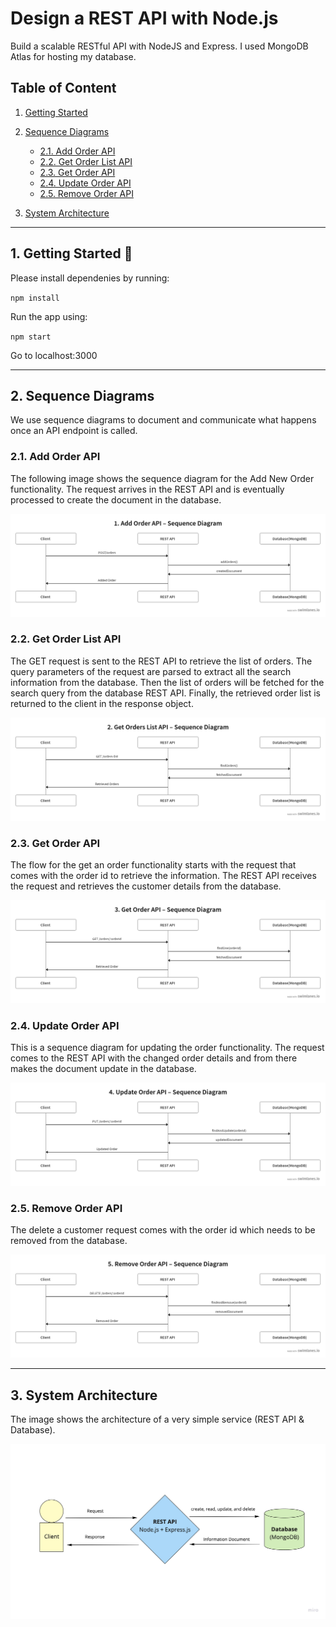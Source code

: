 # Design a REST API with Node.js

Build a scalable RESTful API with NodeJS and Express. I used MongoDB Atlas for hosting my  database.

## Table of Content

1. [Getting Started](https://github.com/JenniferWjertzoch/rest-api-nodejs-mongodb#1-getting-started-)

2. [Sequence Diagrams](https://github.com/JenniferWjertzoch/rest-api-nodejs-mongodb#2-sequence-diagrams)
    * [2.1. Add Order API](https://github.com/JenniferWjertzoch/rest-api-nodejs-mongodb#21-add-order-api)
    * [2.2. Get Order List API](https://github.com/JenniferWjertzoch/rest-api-nodejs-mongodb#22-get-order-list-api)
    * [2.3. Get Order API](https://github.com/JenniferWjertzoch/rest-api-nodejs-mongodb#23-get-order-api)
    * [2.4. Update Order API](https://github.com/JenniferWjertzoch/rest-api-nodejs-mongodb#24-update-order-api)
    * [2.5. Remove Order API](https://github.com/JenniferWjertzoch/rest-api-nodejs-mongodb#25-remove-order-api)
3. [System Architecture](https://github.com/JenniferWjertzoch/rest-api-nodejs-mongodb#3-system-architecture)

---
## 1. Getting Started 🚀

Please install dependenies by running:

`npm install`

Run the app using:

`npm start`

Go to localhost:3000

---

## 2. Sequence Diagrams

We use sequence diagrams to document and communicate what happens once an API endpoint is called.


### 2.1. Add Order API

The following image shows the sequence diagram for the Add New Order functionality. The request arrives in the REST API and is eventually processed to create the document in the database.

![Add Order API](/img/swimlanes-a70d15cc4887d61a42502b2624cd205d.png)


### 2.2. Get Order List API

The GET request is sent to the REST API to retrieve the list of orders. The query parameters of the request are parsed to extract all the search information from the database. Then the list of orders will be fetched for the search query from the database REST API. Finally, the retrieved order list is returned to the client in the response object.

![Add Order API](/img/swimlanes-17cf37fb3cd8bd71fa74580e8fe1bd6f.png)

### 2.3. Get Order API

The flow for the get an order functionality starts with the request that comes with the order id to retrieve the information. The REST API receives the request and retrieves the customer details from the database.

![Add Order API](/img/swimlanes-90b0ee3bc5021cd8788e43e005b98187.png)

### 2.4. Update Order API

This is a sequence diagram for updating the order functionality. The request comes to the REST API with the changed order details and from there makes the document update in the database.

![Add Order API](/img/swimlanes-767c22fa314ba42553e4b0c5dee6911c.png)

### 2.5. Remove Order API

The delete a customer request comes with the order id which needs to be removed from the database.

![Add Order API](/img/swimlanes-20a498bd688d74c5a4b4cf88aae6afdf.png)

---

## 3. System Architecture
The image shows the architecture of a very simple service (REST API & Database).

![System Architecture](/img/system-architecture.jpg)
